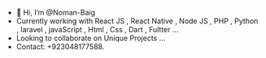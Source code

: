 - 👋 Hi, I’m @Noman-Baig
- Currently working with React JS , React Native , Node JS , PHP , Python , laravel , javaScript , Html , Css , Dart , Fultter ...
- Looking to collaborate on Unique Projects ...
- Contact: +923048177588.


